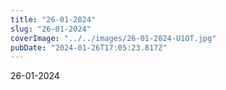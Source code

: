 ```yaml
---
title: "26-01-2024"
slug: "26-01-2024"
coverImage: "../../images/26-01-2024-U1OT.jpg"
pubDate: "2024-01-26T17:05:23.817Z"
---
```


26-01-2024
